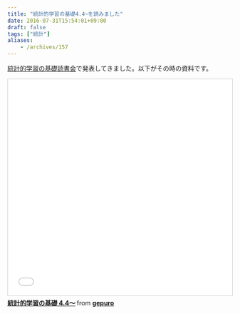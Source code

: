 ```yaml
---
title: "統計的学習の基礎4.4~を読みました"
date: 2016-07-31T15:54:01+09:00
draft: false
tags: ["統計"]
aliases:
    - /archives/157
---
```


[統計的学習の基礎読書会](http://kasutera.connpass.com)で発表してきました。以下がその時の資料です。
<iframe src="//www.slideshare.net/slideshow/embed_code/key/jBHhVnkUuOZHy2" width="595" height="485" frameborder="0" marginwidth="0" marginheight="0" scrolling="no" style="border:1px solid #CCC; border-width:1px; margin-bottom:5px; max-width: 100%;" allowfullscreen> </iframe> <div style="margin-bottom:5px"> <strong> <a href="//www.slideshare.net/gepuro/44-64549873" title="統計的学習の基礎 4.4～" target="_blank">統計的学習の基礎 4.4～</a> </strong> from <strong><a href="//www.slideshare.net/gepuro" target="_blank">gepuro </a></strong> </div>


